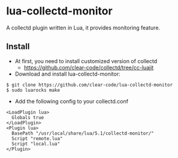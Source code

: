 # lua-collectd-monitor

A collectd plugin written in Lua, it provides monitoring feature.

## Install

* At first, you need to install customized version of collectd
  * https://github.com/clear-code/collectd/tree/cc-luajit
* Download and install lua-collectd-monitor:
```
$ git clone https://github.com/clear-code/lua-collectd-monitor
$ sudo luarocks make
```
* Add the following config to your collectd.conf
```
<LoadPlugin lua>
  Globals true
</LoadPlugin>
<Plugin lua>
  BasePath "/usr/local/share/lua/5.1/collectd-monitor/"
  Script "remote.lua"
  Script "local.lua"
</Plugin>
```
